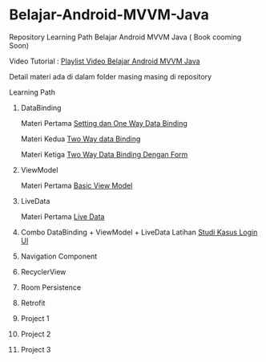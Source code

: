 # Belajar-Android-MVVM-Java
Repository Learning Path Belajar Android MVVM Java ( Book cooming Soon)

Video Tutorial : [Playlist Video Belajar Android MVVM Java](https://www.youtube.com/playlist?list=PLgh34MxUBPkgpjEM2E0JAbeiOi8vJnvQS)

Detail materi ada di dalam folder masing masing di repository

Learning Path
1. DataBinding
   
   Materi Pertama [Setting dan One Way Data Binding](https://github.com/siubie/01-Android-MVVM-Java-DataBinding)
   
   Materi Kedua [Two Way data Binding](https://github.com/siubie/02-Android-MVVM-Java-TwoWayDataBinding)
   
   Materi Ketiga [Two Way Data Binding Dengan Form](https://github.com/siubie/03-Android-MVVM-Java-TwoWayDataBinding-Form)
2. ViewModel

   Materi Pertama [Basic View Model](https://github.com/siubie/04-Android-MVVM-Java-ViewModel)
   
3. LiveData

   Materi Pertama [Live Data](https://github.com/siubie/05-Android-MVVM-Java-LiveData.git)
   
4. Combo DataBinding + ViewModel + LiveData
   Latihan [Studi Kasus Login UI](https://github.com/siubie/View-Model-Login)
5. Navigation Component
6. RecyclerView
7. Room Persistence
8. Retrofit
9. Project 1
10. Project 2
11. Project 3
